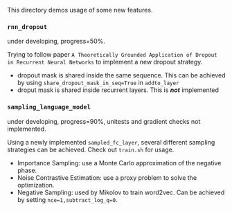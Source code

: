 This directory demos usage of some new features.

### `rnn_dropout`
under developing, progress=50%.

Trying to follow paper `A Theoretically Grounded Application of Dropout in Recurrent Neural Networks` to implement a new dropout strategy.

- dropout mask is shared inside the same sequence. This can be achieved by using `share_dropout_mask_in_seq=True` in `addto_layer`
- droput mask is shared inside recurrent layers. This is ***not*** implemented

### `sampling_language_model`
under developing, progress=90%, unitests and gradient checks not implemented.

Using a newly implemented `sampled_fc_layer`, several different sampling strategies can be achieved. Check out `train.sh` for usage.

- Importance Sampling: use a Monte Carlo approximation of the negative phase. 
- Noise Contrastive Estimation: use a proxy problem to solve the optimization.
- Negative Sampling: used by Mikolov to train word2vec. Can be achieved by setting `nce=1,subtract_log_q=0`.
